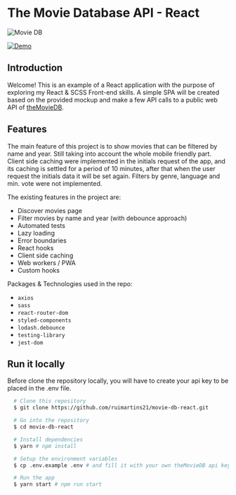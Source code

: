 # The Movie Database API - React

![Movie DB](./src/images/gif.gif)

[![Demo](https://img.shields.io/badge/Go-to_the_app-red.svg?style=flat-square)](https://gallant-poitras-b03cd8.netlify.app/)


## Introduction 
Welcome! This is an example of a React application with the purpose of exploring my React & SCSS Front-end skills. A simple SPA will be created based on the provided mockup and make a few API calls to a public web API of [theMovieDB].

## Features
The main feature of this project is to show movies that can be filtered by name and year. Still taking into account the whole mobile friendly part. Client side caching were implemented in the initials request of the app, and its caching is settled for a period of 10 minutes, after that when the user request the initials data it will be set again.
Filters by genre, language and min. vote were not implemented.

The existing features in the project are:
- Discover movies page
- Filter movies by name and year (with debounce approach)
- Automated tests
- Lazy loading 
- Error boundaries
- React hooks
- Client side caching
- Web workers / PWA
- Custom hooks


Packages & Technologies used in the repo:
- `axios`
- `sass`
- `react-router-dom`
- `styled-components`
- `lodash.debounce`
- `testing-library`
- `jest-dom`


## Run it locally

Before clone the repository locally, you will have to create your api key to be placed in the .env file.

```sh
  # Clone this repository
  $ git clone https://github.com/ruimartins21/movie-db-react.git

  # Go into the repository
  $ cd movie-db-react

  # Install dependencies
  $ yarn # npm install

  # Setup the environment variables
  $ cp .env.example .env # and fill it with your own theMovieDB api key

  # Run the app
  $ yarn start # npm run start
```

[theMovieDB]: <https://www.themoviedb.org/documentation/api>